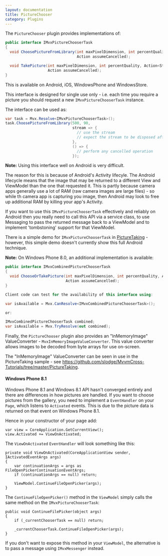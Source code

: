 ```yaml
---
layout: documentation
title: PictureChooser
category: Plugins
---
```

The `PictureChooser` plugin provides implementations of:
```c# 
public interface IMvxPictureChooserTask
{
  void ChoosePictureFromLibrary(int maxPixelDimension, int percentQuality, Action<Stream> pictureAvailable,
                                Action assumeCancelled);

  void TakePicture(int maxPixelDimension, int percentQuality, Action<Stream> pictureAvailable,
                   Action assumeCancelled);
}
```
This is available on Android, iOS, WindowsPhone and WindowsStore. 

This interface is designed for single use only - i.e. each time you require a picture you should request a new `IMvxPictureChooserTask` instance.

The interface can be used as:
```c# 
var task = Mvx.Resolve<IMvxPictureChooserTask>();
task.ChoosePictureFromLibrary(500, 90,
                              stream => {
                                // use the stream
                                // expect the stream to be disposed after immediately this method returns.
                              },
                              () => {
                                // perform any cancelled operation
                              });
```
**Note:** Using this interface well on Android is very difficult.

The reason for this is because of Android's Activity lifecyle. The Android lifecycle means that the image that may be returned to a different View and ViewModel than the one that requested it. This is partly because camera apps generally use a lot of RAM (raw camera images are large files) - so while th camera app is capturing you image, then Android may look to free up additional RAM by killing your app's Activity.

If you want to use this `IMvxPictureChooserTask` effectively and reliably on Android then you really need to call this API via a service class, to use Messaging to pass the returned message back to a ViewModel and to implement 'tombstoning' support for that ViewModel.

There is a simple demo for `IMvxPictureChooserTask` in [PictureTaking](https://github.com/slodge/MvvmCross-Tutorials/tree/master/PictureTaking) - however, this simple demo doesn't currently show this full Android technique. 

**Note:** On Windows Phone 8.0, an additional implementation is available:
```c# 
public interface IMvxCombinedPictureChooserTask
{
  void ChooseOrTakePicture(int maxPixelDimension, int percentQuality, Action<Stream> pictureAvailable,
                           Action assumeCancelled);
}

Client code can test for the availability of this interface using:

var isAvailable = Mvx.CanResolve<IMvxCombinedPictureChooserTask>();

or:

IMvxCombinedPictureChooserTask combined;
var isAvailable = Mvx.TryResolve(out combined);
```
Finally, the `PictureChooser` plugin also provides an "InMemoryImage" ValueConverter - `MvxInMemoryImageValueConverter`. This value converter allows images to be decoded from byte arrays for use on-screen.

The "InMemoryImage" ValueConverter can be seen in use in the PictureTaking sample - see https://github.com/slodge/MvvmCross-Tutorials/tree/master/PictureTaking.

#### Windows Phone 8.1 <a name="picturechooserwp81" />
Windows Phone 8.1 and Windows 8.1 API hasn't converged entirely and there are differences in how pictures are handled. If you want to choose pictures from the gallery, you need to implement a `EventHandler` on your `Page`, which listens to `Activated` events. This is due to the picture data is returned on that event on Windows Phone 8.1.

Hence in your constructor of your page add:

```
var view = CoreApplication.GetCurrentView();
view.Activated += ViewOnActivated;
```

The `ViewOnActivated` `EventHandler` will look something like this:

```
private void ViewOnActivated(CoreApplicationView sender, IActivatedEventArgs args)
{
    var continuationArgs = args as FileOpenPickerContinuationEventArgs;
    if (continuationArgs == null) return;

    ViewModel.ContinueFileOpenPicker(args);
}
```

The `ContinueFileOpenPicker()` method in the `ViewModel` simply calls the same method on the `IMvxPictureChooserTask`:

```
public void ContinueFilePicker(object args)
{
    if (_currentChooserTask == null) return;
            
    _currentChooserTask.ContinueFileOpenPicker(args);
}
```

If you don't want to expose this method in your `ViewModel`, the alternative is to pass a message using `IMvxMessenger` instead.